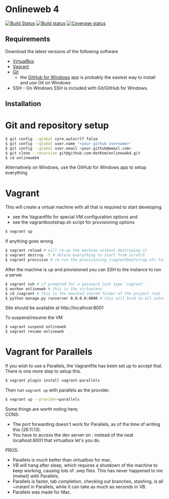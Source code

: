 Onlineweb 4
==========
[![Build Status](https://ci.online.ntnu.no/api/badges/dotKom/onlineweb4/status.svg)](https://ci.online.ntnu.no/dotKom/onlineweb4) [![Build status](https://ci.frigg.io/dotKom/onlineweb4/develop.svg)](https://ci.frigg.io/dotKom/onlineweb4/last/) [![Coverage status](https://ci.frigg.io/dotKom/onlineweb4/develop/coverage.svg)](https://ci.frigg.io/dotKom/onlineweb4/last/)

Requirements
------------

Download the latest versions of the following software

* [VirtualBox](https://www.virtualbox.org/wiki/Downloads)
* [Vagrant](https://www.vagrantup.com/downloads.html)
* [Git](http://git-scm.com)
    * the [GitHub for Windows](http://windows.github.com/) app is probably the easiest way to install and use Git on Windows
* SSH - On Windows SSH is included with Git/GitHub for Windows.

Installation
------------

# Git and repository setup
```bash
$ git config --global core.autocrlf false
$ git config --global user.name "<your github username>"
$ git config --global user.email <your.github@email.com>
$ git clone --recursive git@github.com:dotKom/onlineweb4.git
$ cd onlineweb4
```

Alternatively on Windows, use the GitHub for Windows app to setup everything

Vagrant
=======

This will create a virtual machine with all that is required to start developing

* see the Vagrantfile for special VM configuration options and
* see the vagrantbootstrap.sh script for provisioning options

```bash
$ vagrant up
```

If anything goes wrong
```bash
$ vagrant reload # will re-up the machine without destroying it
$ vagrant destroy -f # delete everything to start from scratch
$ vagrant provision # re-run the provisioning (vagrantbootstrap.sh) task
```

After the machine is up and provisioned you can SSH to the instance to run a server
```bash
$ vagrant ssh # if prompted for a password just type 'vagrant'
$ workon onlineweb # this is the virtualenv
$ cd /vagrant # this is the mounted shared folder of the project root
$ python manage.py runserver 0.0.0.0:8000 # this will bind to all interfaces on port 8000 (forwarded as 8001)
```

Site should be available at http://localhost:8001

To suspend/resume the VM
```bash
$ vagrant suspend onlineweb
$ vagrant resume onlineweb
```

Vagrant for Parallels
=====================

If you wish to use a Parallels, the Vagrantfile has been set up to accept that. There is one more step to setup this.
```bash
$ vagrant plugin install vagrant-parallels
```

Then run `vagrant up` with parallels as the provider.
```bash
$ vagrant up --provider=parallels
```

Some things are worth noting here;  
CONS:
* The port forwarding doesn't work for Parallels, as of the time of writing this (26.11.13).
* You have to access the dev server on <parallels-ip>:<some port> instead of the neat localhost:8001 that virtualbox let's you do.

PROS:
* Parallels is _much_ better than virtualbox for mac. 
* VB will hang after sleep, which requires a shutdown of the machine to keep working, causing lots of .swp files. This has never happened to me (melwil) with Parallels.
* Parallels is faster, tab completion, checking out branches, stashing, is all ~instant in Parallels, while it can take as much as seconds in VB.
* Parallels was made for Mac.
